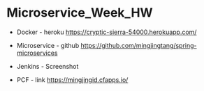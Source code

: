 # Microservice_Week_HW
- Docker - heroku https://cryptic-sierra-54000.herokuapp.com/
- Microservice - github https://github.com/mingjingtang/spring-microservices
- Jenkins - Screenshot


- PCF - link https://mingjingid.cfapps.io/
